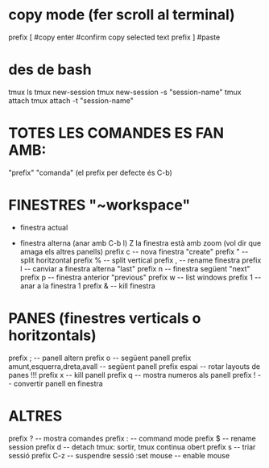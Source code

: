 # copy mode (fer scroll al terminal)
  prefix [ #copy
  enter    #confirm copy selected text
  prefix ] #paste

# des de bash
  tmux ls
  tmux new-session
  tmux new-session -s "session-name"
  tmux attach
  tmux attach -t "session-name"

# TOTES LES COMANDES ES FAN AMB:
  "prefix" "comanda"
  (el prefix per defecte és C-b)

# FINESTRES "~workspace"
  * finestra actual
  - finestra alterna (anar amb C-b l)
  Z la finestra està amb zoom (vol dir que amaga els altres panells)
  prefix c -- nova finestra "create"
  prefix " -- split horitzontal
  prefix % -- split vertical
  prefix , -- rename finestra
  prefix l -- canviar a finestra alterna "last"
  prefix n -- finestra següent "next"
  prefix p -- finestra anterior "previous"
  prefix w -- list windows
  prefix 1 -- anar a la finestra 1
  prefix & -- kill finestra

# PANES (finestres verticals o horitzontals)
  prefix ;                          -- panell altern
  prefix o                          -- següent panell
  prefix amunt,esquerra,dreta,avall -- següent panell
  prefix espai                      -- rotar layouts de panes !!!
  prefix x                          -- kill panell
  prefix q                          -- mostra numeros als panell
  prefix !                          -- convertir panell en finestra

# ALTRES
  prefix ?   -- mostra comandes
  prefix :   -- command mode
  prefix $   -- rename session
  prefix d   -- detach tmux: sortir, tmux continua obert
  prefix s   -- triar sessió
  prefix C-z -- suspendre sessió
  :set mouse -- enable mouse
